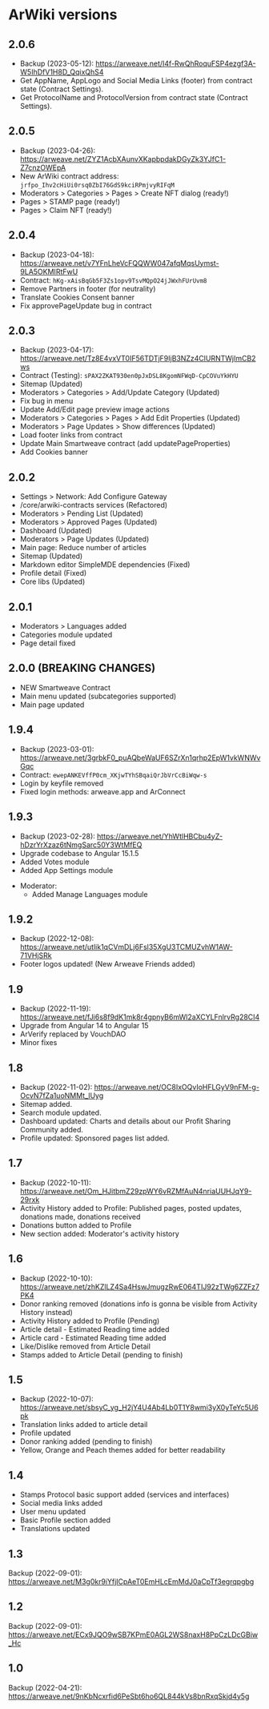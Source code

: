# ArWiki versions

## 2.0.6
- Backup (2023-05-12): https://arweave.net/I4f-RwQhRoquFSP4ezgf3A-W5IhDfV1H8D_QqixQhS4
- Get AppName, AppLogo and Social Media Links (footer) from contract state (Contract Settings).
- Get ProtocolName and ProtocolVersion from contract state (Contract Settings).

## 2.0.5
- Backup (2023-04-26): https://arweave.net/ZYZ1AcbXAunvXKapbpdakDGyZk3YJfC1-Z7cnzOWEpA
- New ArWiki contract address: `jrfpo_Ihv2cHiUi0rsq0ZbI76GdS9kciRPmjvyRIFqM`
- Moderators > Categories > Pages > Create NFT dialog (ready!)
- Pages > STAMP page (ready!)
- Pages > Claim NFT (ready!)


## 2.0.4
- Backup (2023-04-18): https://arweave.net/v7YFnLheVcFQQWW047afqMqsUymst-9LA5OKMIRtFwU
- Contract: `hKg-xAisBqGb5F3Zs1opv9TsvMQpO24jJWxhFUrUvm8`
- Remove Partners in footer (for neutrality)
- Translate Cookies Consent banner
- Fix approvePageUpdate bug in contract

## 2.0.3
- Backup (2023-04-17): https://arweave.net/Tz8E4vxVT0IF56TDTjF9IjB3NZz4ClURNTWjImCB2ws
- Contract (Testing): `sPAX2ZKAT930en0pJxDSL8KgomNFWqD-CpCOVuYkHYU`
- Sitemap (Updated)
- Moderators > Categories > Add/Update Category (Updated)
- Fix bug in menu
- Update Add/Edit page preview image actions
- Moderators > Categories > Pages > Add Edit Properties (Updated)
- Moderators > Page Updates > Show differences (Updated)
- Load footer links from contract
- Update Main Smartweave contract (add updatePageProperties)
- Add Cookies banner

## 2.0.2
- Settings > Network: Add Configure Gateway
- /core/arwiki-contracts services (Refactored)
- Moderators > Pending List (Updated)
- Moderators > Approved Pages (Updated)
- Dashboard (Updated)
- Moderators > Page Updates (Updated)
- Main page: Reduce number of articles
- Sitemap (Updated)
- Markdown editor SimpleMDE dependencies (Fixed)
- Profile detail (Fixed)
- Core libs (Updated)

## 2.0.1
- Moderators > Languages added
- Categories module updated
- Page detail fixed

## 2.0.0 (BREAKING CHANGES)
- NEW Smartweave Contract
- Main menu updated (subcategories supported)
- Main page updated

## 1.9.4
- Backup (2023-03-01): https://arweave.net/3grbkF0_puAQbeWaUF6SZrXn1qrhp2EpW1vkWNWvGqc
- Contract: `ewepANKEVffP0cm_XKjwTYhSBqaiQrJbVrCcBiWqw-s`
- Login by keyfile removed
- Fixed login methods: arweave.app and ArConnect

## 1.9.3
- Backup (2023-02-28): https://arweave.net/YhWtlHBCbu4yZ-hDzrYrXzaz6tNmgSarc50Y3WtMfEQ
- Upgrade codebase to Angular 15.1.5
- Added Votes module 
- Added App Settings module
+ Moderator:
  - Added Manage Languages module

## 1.9.2
- Backup (2022-12-08): https://arweave.net/utlik1qCVmDLj6Fsl35XgU3TCMUZvhW1AW-71VHjSRk
- Footer logos updated! (New Arweave Friends added)

## 1.9
- Backup (2022-11-19): https://arweave.net/fJi6s8f9dK1mk8r4gpnyB6mWl2aXCYLFnlrvRg28CI4 
- Upgrade from Angular 14 to Angular 15
- ArVerify replaced by VouchDAO
- Minor fixes

## 1.8
- Backup (2022-11-02): https://arweave.net/OC8IxOQvIoHFLGyV9nFM-g-OcvN7fZa1uoNMMt_lUyg
- Sitemap added.
- Search module updated.
- Dashboard updated: Charts and details about our Profit Sharing Community added.
- Profile updated: Sponsored pages list added.

## 1.7
- Backup (2022-10-11): https://arweave.net/Om_HJitbmZ29zpWY6vRZMfAuN4nriaUUHJqY9-29rxk
- Activity History added to Profile: Published pages, posted updates, donations made, donations received
- Donations button added to Profile
- New section added: Moderator's activity history

## 1.6
- Backup (2022-10-10): https://arweave.net/zhKZlLZ4Sa4HswJmugzRwE064TIJ92zTWg6ZZFz7PK4
- Donor ranking removed (donations info is gonna be visible from Activity History instead)
- Activity History added to Profile (Pending)
- Article detail - Estimated Reading time added
- Article card - Estimated Reading time added
- Like/Dislike removed from Article Detail
- Stamps added to Article Detail (pending to finish)

## 1.5
- Backup (2022-10-07): https://arweave.net/sbsyC_yg_H2jY4U4Ab4Lb0T1Y8wmi3yX0yTeYc5U6pk
- Translation links added to article detail
- Profile updated
- Donor ranking added (pending to finish)
- Yellow, Orange and Peach themes added for better readability

## 1.4
- Stamps Protocol basic support added (services and interfaces)
- Social media links added
- User menu updated
- Basic Profile section added
- Translations updated

## 1.3
Backup (2022-09-01): https://arweave.net/M3g0kr9iYfjICpAeT0EmHLcEmMdJ0aCpTf3egrqpgbg

## 1.2
Backup (2022-09-01): https://arweave.net/ECx9JQO9wSB7KPmE0AGL2WS8naxH8PpCzLDcGBiw_Hc

## 1.0
Backup (2022-04-21): https://arweave.net/9nKbNcxrfid6PeSbt6ho6QL844kVs8bnRxqSkjd4y5g
